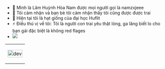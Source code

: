 - 👋 Mình là Lâm Huỳnh Hòa Nam  được mọi người gọi là namzxjeee
- 👀 Tôi cảm nhận và bạn bè tôi cảm nhận thấy tôi cũng được được trai
- 🌱 Hiện tại tôi là hạt giống của đại học Huflit
- ⚡ Điều thú vị về tôi: Tôi là người con trai yêu thật lòng, ga lăng biết lo cho bạn gái đặc biệt là không red flages
-   <a href="https://www.facebook.com/namzxjee?mibextid=LQQJ4d" alt="Facebook">
    <img src="https://img.icons8.com/fluent/48/000000/facebook-new.png" target="_blank" />
  </a> 

<table style="width:100%;">
  <tr>
    <td>
      <p align="center"> 
        <img src="https://cdn.dribbble.com/users/1059583/screenshots/4171367/coding-freak.gif" alt="dev" width="100%"/>
      </p>
    </td>
  </tr>
</table>
